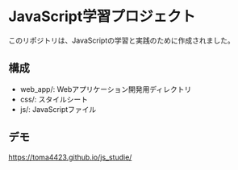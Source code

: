 # JavaScript学習プロジェクト

このリポジトリは、JavaScriptの学習と実践のために作成されました。

## 構成
- web_app/: Webアプリケーション開発用ディレクトリ
- css/: スタイルシート
- js/: JavaScriptファイル

## デモ
https://toma4423.github.io/js_studie/
